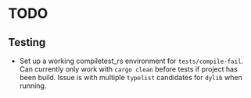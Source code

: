 # TODO

## Testing

- Set up a working compiletest_rs environment for `tests/compile-fail`. 
  Can currently only work with `cargo clean` before tests if project has been build.
  Issue is with multiple `typelist` candidates for `dylib` when running.
